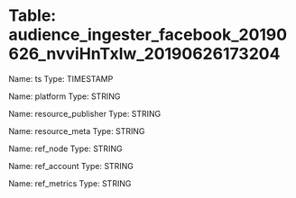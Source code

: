 Table: audience_ingester_facebook_20190626_nvviHnTxlw_20190626173204
====================================================================

Name: ts
Type: TIMESTAMP

Name: platform
Type: STRING

Name: resource_publisher
Type: STRING

Name: resource_meta
Type: STRING

Name: ref_node
Type: STRING

Name: ref_account
Type: STRING

Name: ref_metrics
Type: STRING

